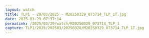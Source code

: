 ```yaml
---
layout: watch
title: TLP1 - 29/03/2025 - M20250329_073714_TLP_1T.jpg
date: 2025-03-29 07:37:14
permalink: /2025/03/29/watch/M20250329_073714_TLP_1
capture: TLP1/2025/202503/20250328/M20250329_073714_TLP_1T.jpg
---
```

